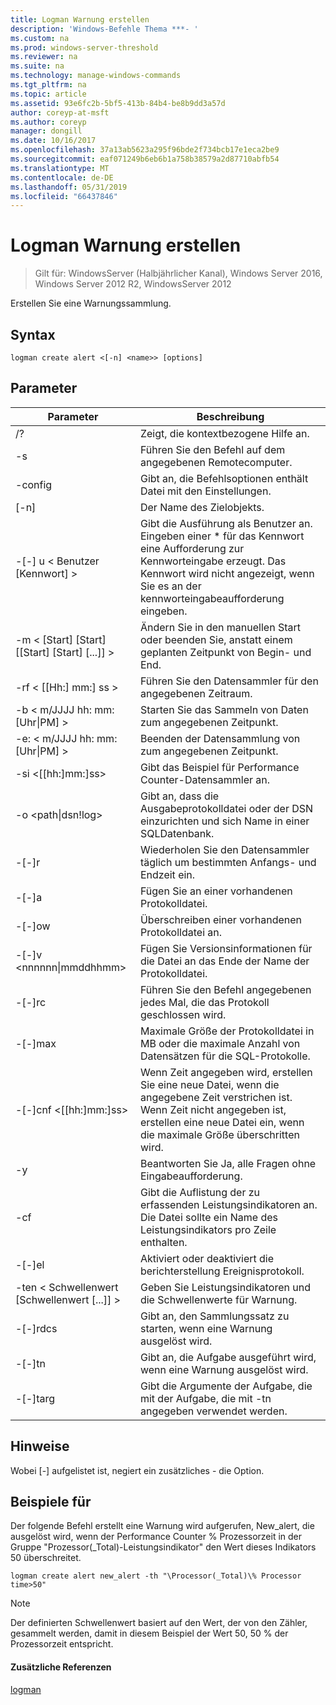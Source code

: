 ```yaml
---
title: Logman Warnung erstellen
description: 'Windows-Befehle Thema ***- '
ms.custom: na
ms.prod: windows-server-threshold
ms.reviewer: na
ms.suite: na
ms.technology: manage-windows-commands
ms.tgt_pltfrm: na
ms.topic: article
ms.assetid: 93e6fc2b-5bf5-413b-84b4-be8b9dd3a57d
author: coreyp-at-msft
ms.author: coreyp
manager: dongill
ms.date: 10/16/2017
ms.openlocfilehash: 37a13ab5623a295f96bde2f734bcb17e1eca2be9
ms.sourcegitcommit: eaf071249b6eb6b1a758b38579a2d87710abfb54
ms.translationtype: MT
ms.contentlocale: de-DE
ms.lasthandoff: 05/31/2019
ms.locfileid: "66437846"
---
```

# <a name="logman-create-alert"></a>Logman Warnung erstellen

>Gilt für: WindowsServer (Halbjährlicher Kanal), Windows Server 2016, Windows Server 2012 R2, WindowsServer 2012

Erstellen Sie eine Warnungssammlung.  

## <a name="syntax"></a>Syntax  
```  
logman create alert <[-n] <name>> [options]  
```  
## <a name="parameters"></a>Parameter  

|                 Parameter                  |                                                                               Beschreibung                                                                               |
|--------------------------------------------|-------------------------------------------------------------------------------------------------------------------------------------------------------------------------|
|                     /?                     |                                                                    Zeigt, die kontextbezogene Hilfe an.                                                                     |
|             -s <computer name>             |                                                          Führen Sie den Befehl auf dem angegebenen Remotecomputer.                                                          |
|              -config <value>               |                                                         Gibt an, die Befehlsoptionen enthält Datei mit den Einstellungen.                                                         |
|                [-n] <name>                 |                                                                       Der Name des Zielobjekts.                                                                        |
|          -[-] u < Benutzer [Kennwort] >           | Gibt die Ausführung als Benutzer an. Eingeben einer \* für das Kennwort eine Aufforderung zur Kennworteingabe erzeugt. Das Kennwort wird nicht angezeigt, wenn Sie es an der kennworteingabeaufforderung eingeben. |
| -m < [Start] [Start] [[Start] [Start] [...]] > |                                                Ändern Sie in den manuellen Start oder beenden Sie, anstatt einem geplanten Zeitpunkt von Begin- und End.                                                 |
|             -rf < [[Hh:] mm:] ss >             |                                                        Führen Sie den Datensammler für den angegebenen Zeitraum.                                                         |
|     -b < m/JJJJ hh: mm: [Uhr&#124;PM] >      |                                                              Starten Sie das Sammeln von Daten zum angegebenen Zeitpunkt.                                                               |
|     -e: < m/JJJJ hh: mm: [Uhr&#124;PM] >      |                                                               Beenden der Datensammlung von zum angegebenen Zeitpunkt.                                                                |
|             -si <[[hh:]mm:]ss>             |                                                 Gibt das Beispiel für Performance Counter-Datensammler an.                                                  |
|           -o <path&#124;dsn!log>           |                                              Gibt an, dass die Ausgabeprotokolldatei oder der DSN einzurichten und sich Name in einer SQL­Datenbank.                                               |
|                   -[-]r                    |                                                  Wiederholen Sie den Datensammler täglich um bestimmten Anfangs- und Endzeit ein.                                                  |
|                   -[-]a                    |                                                                     Fügen Sie an einer vorhandenen Protokolldatei.                                                                     |
|                   -[-]ow                   |                                                                     Überschreiben einer vorhandenen Protokolldatei an.                                                                     |
|        -[-]v <nnnnnn&#124;mmddhhmm>        |                                                   Fügen Sie Versionsinformationen für die Datei an das Ende der Name der Protokolldatei.                                                   |
|               -[-]rc <task>                |                                                         Führen Sie den Befehl angegebenen jedes Mal, die das Protokoll geschlossen wird.                                                          |
|              -[-]max <value>               |                                                 Maximale Größe der Protokolldatei in MB oder die maximale Anzahl von Datensätzen für die SQL-Protokolle.                                                  |
|           -[-]cnf <[[hh:]mm:]ss>           |     Wenn Zeit angegeben wird, erstellen Sie eine neue Datei, wenn die angegebene Zeit verstrichen ist. Wenn Zeit nicht angegeben ist, erstellen eine neue Datei ein, wenn die maximale Größe überschritten wird.     |
|                     -y                     |                                                             Beantworten Sie Ja, alle Fragen ohne Eingabeaufforderung.                                                              |
|               -cf <filename>               |                       Gibt die Auflistung der zu erfassenden Leistungsindikatoren an. Die Datei sollte ein Name des Leistungsindikators pro Zeile enthalten.                        |
|                   -[-]el                   |                                                                Aktiviert oder deaktiviert die berichterstellung Ereignisprotokoll.                                                                 |
|     -ten < Schwellenwert [Schwellenwert [...]] >      |                                                        Geben Sie Leistungsindikatoren und die Schwellenwerte für Warnung.                                                        |
|              -[-]rdcs <name>               |                                                     Gibt an, den Sammlungssatz zu starten, wenn eine Warnung ausgelöst wird.                                                      |
|               -[-]tn <task>                |                                                             Gibt an, die Aufgabe ausgeführt wird, wenn eine Warnung ausgelöst wird.                                                              |
|            -[-]targ <argument>             |                                               Gibt die Argumente der Aufgabe, die mit der Aufgabe, die mit -tn angegeben verwendet werden.                                                |

## <a name="remarks"></a>Hinweise  
Wobei [-] aufgelistet ist, negiert ein zusätzliches - die Option.  
## <a name="BKMK_examples"></a>Beispiele für  
Der folgende Befehl erstellt eine Warnung wird aufgerufen, New_alert, die ausgelöst wird, wenn der Performance Counter % Prozessorzeit in der Gruppe "Prozessor(_Total)-Leistungsindikator" den Wert dieses Indikators 50 überschreitet.  
```  
logman create alert new_alert -th "\Processor(_Total)\% Processor time>50"  
```  
> [!NOTE]
> Der definierten Schwellenwert basiert auf den Wert, der von den Zähler, gesammelt werden, damit in diesem Beispiel der Wert 50, 50 % der Prozessorzeit entspricht.  
> #### <a name="additional-references"></a>Zusätzliche Referenzen  
> [logman](logman.md)  
